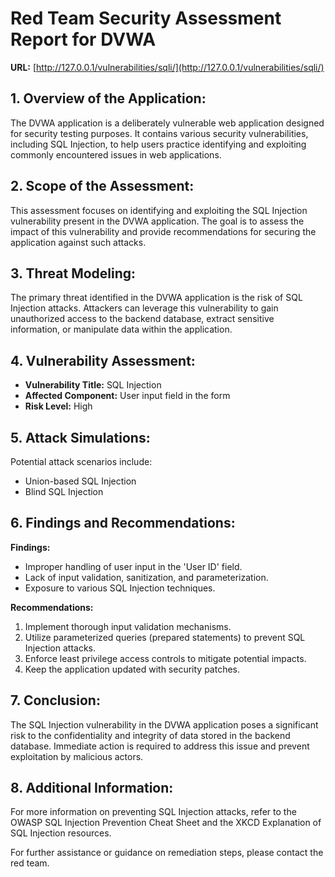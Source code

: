 # Red Team Security Assessment Report for DVWA

**URL:** [http://127.0.0.1/vulnerabilities/sqli/](http://127.0.0.1/vulnerabilities/sqli/)

## 1. Overview of the Application:

The DVWA application is a deliberately vulnerable web application designed for security testing purposes. It contains various security vulnerabilities, including SQL Injection, to help users practice identifying and exploiting commonly encountered issues in web applications.

## 2. Scope of the Assessment:

This assessment focuses on identifying and exploiting the SQL Injection vulnerability present in the DVWA application. The goal is to assess the impact of this vulnerability and provide recommendations for securing the application against such attacks.

## 3. Threat Modeling:

The primary threat identified in the DVWA application is the risk of SQL Injection attacks. Attackers can leverage this vulnerability to gain unauthorized access to the backend database, extract sensitive information, or manipulate data within the application.

## 4. Vulnerability Assessment:

- **Vulnerability Title:** SQL Injection
- **Affected Component:** User input field in the form
- **Risk Level:** High

## 5. Attack Simulations:

Potential attack scenarios include:
- Union-based SQL Injection
- Blind SQL Injection

## 6. Findings and Recommendations:

**Findings:**
- Improper handling of user input in the 'User ID' field.
- Lack of input validation, sanitization, and parameterization.
- Exposure to various SQL Injection techniques.

**Recommendations:**
1. Implement thorough input validation mechanisms.
2. Utilize parameterized queries (prepared statements) to prevent SQL Injection attacks.
3. Enforce least privilege access controls to mitigate potential impacts.
4. Keep the application updated with security patches.

## 7. Conclusion:

The SQL Injection vulnerability in the DVWA application poses a significant risk to the confidentiality and integrity of data stored in the backend database. Immediate action is required to address this issue and prevent exploitation by malicious actors.

## 8. Additional Information:

For more information on preventing SQL Injection attacks, refer to the OWASP SQL Injection Prevention Cheat Sheet and the XKCD Explanation of SQL Injection resources.

For further assistance or guidance on remediation steps, please contact the red team.
